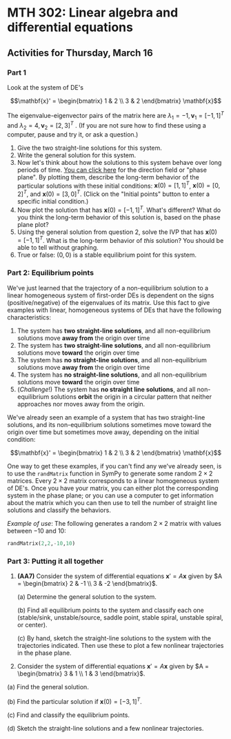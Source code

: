 # MTH 302: Linear algebra and differential equations

## Activities for Thursday, March 16 

### Part 1

Look at the system of DE's

$$\mathbf{x}' = \begin{bmatrix} 1 & 2 \\ 3 & 2 \end{bmatrix} \mathbf{x}$$

The eigenvalue-eigenvector pairs of the matrix here are $\lambda_1 = -1, \mathbf{v}_1 = [-1,1]^T$ and $\lambda_2 = 4, \mathbf{v}_2 = [2,3]^T$ . (If you are not sure how to find these using a computer, pause and try it, or ask a question.)

1. Give the two straight-line solutions for this system. 
2. Write the general solution for this system. 
3. Now let's think about how the solutions to this system behave over long periods of time. [You can click here](https://homepages.bluffton.edu/~nesterd/apps/slopefields.html?flags=2&dxdt=x+2y&dydt=3x+2y&x=-4,4,20&y=-3,3,15&method=rk4&h=0.1&lockT=0) for the direction field or "phase plane". By plotting them, describe the long-term behavior of the particular solutions with these initial conditions: $\mathbf{x}(0) = [1,1]^T$, $\mathbf{x}(0) = [0,2]^T$, and $\mathbf{x}(0) = [3,0]^T$. (Click on the "Initial points" button to enter a specific initial condition.)
4. Now plot the solution that has $\mathbf{x}(0) = [-1,1]^T$. What's different? What do you think the long-term behavior of this solution is, based on the phase plane plot? 
5. Using the general solution from question 2, solve the IVP that has $\mathbf{x}(0) = [-1,1]^T$. What is the long-term behavior of *this* solution? You should be able to tell without graphing. 
6. True or false: $(0,0)$ is a stable equilibrium point for this system. 



### Part 2: Equilibrium points

We've just learned that the trajectory of a non-equilibrium solution to a linear homogeneous system of first-order DEs is dependent on the signs (positive/negative) of the eigenvalues of its matrix. Use this fact to give examples with linear, homogeneous systems of DEs that have the following characteristics: 

1. The system has **two straight-line solutions**, and all non-equilibrium solutions move **away from** the origin over time
2. The system has **two straight-line solutions**, and all non-equilibrium solutions move **toward** the origin over time
3. The system has **no straight-line solutions**, and all non-equilibrium solutions move **away from** the origin over time
4. The system has **no straight-line solutions**, and all non-equilibrium solutions move **toward** the origin over time
5. (*Challenge*!) The system has **no straight line solutions**, and all non-equilibrium solutions **orbit** the origin in a circular pattern that neither approaches nor moves away from the origin. 

We've already seen an example of a system that has two straight-line solutions, and its non-equilibrium solutions sometimes move toward the origin over time but sometimes move away, depending on the initial condition: 

$$\mathbf{x}' = \begin{bmatrix} 1 & 2 \\ 3 & 2 \end{bmatrix} \mathbf{x}$$

One way to get these examples, if you can't find any we've already seen, is to use the `randMatrix` function in SymPy to generate some random $2 \times 2$ matrices. Every $2 \times 2$ matrix corresponds to a linear homogeneous system of DE's. Once you have your matrix, you can either plot the corresponding system in the phase plane; or you can use a computer to get information about the matrix which you can then use to tell the number of straight line solutions and classify the behaviors. 

*Example of use*: The following generates a random $2 \times 2$ matrix with values between $-10$ and $10$: 

```python
randMatrix(2,2,-10,10)
```



### Part 3: Putting it all together 

1. **(AA7)** Consider the system of differential equations $\mathbf{x}' = A\mathbf{x}$ given by $A = \begin{bmatrix} 2 & -1 \\ 3 & -2 \end{bmatrix}$. 

   (a) Determine the general solution to the system. 

   (b) Find all equilibrium points to the system and classify each one (stable/sink, unstable/source, saddle point, stable spiral, unstable spiral, or center). 

   (c) By hand, sketch the straight-line solutions to the system with the trajectories indicated. Then use these to plot a few nonlinear trajectories in the phase plane.

2.  Consider the system of differential equations $\mathbf{x}' = A\mathbf{x}$ given by $A = \begin{bmatrix} 3 & 1 \\ 1 & 3 \end{bmatrix}$. 

   (a) Find the general solution. 

   (b) Find the particular solution if $\mathbf{x}(0) = [-3, 1]^T$. 

   (c) Find and classify the equilibrium points. 

   (d) Sketch the straight-line solutions and a few nonlinear trajectories. 